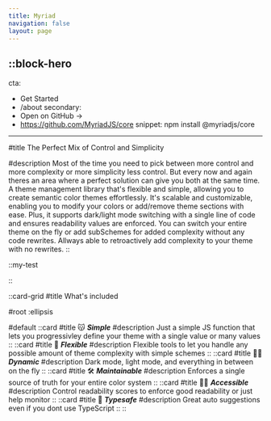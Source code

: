 ```yaml
---
title: Myriad
navigation: false
layout: page
---
```


::block-hero
---
cta:
  - Get Started
  - /about
secondary:
  - Open on GitHub →
  - https://github.com/MyriadJS/core
snippet: npm install @myriadjs/core
---

#title
The Perfect Mix of Control and Simplicity

#description
Most of the time you need to pick between more control and more complexity or more simplicity less control. But every now and again theres an area where a perfect solution can give you both at the same time. A theme management library that's flexible and simple, allowing you to create semantic color themes effortlessly. It's scalable and customizable, enabling you to modify your colors or add/remove theme sections with ease. Plus, it supports dark/light mode switching with a single line of code and ensures readability values are enforced. You can switch your entire theme on the fly or add subSchemes for added complexity without any code rewrites. Allways able to retroactively add complexity to your theme with no rewrites.
::

::my-test

::

::card-grid
#title
What's included

#root
:ellipsis

#default
  ::card
  #title
  :kissing_cat: ***Simple***
  #description
  Just a simple JS function that lets you progressivley define your theme with a single value or many values
  ::
  ::card
  #title
  :muscle: ***Flexible***
  #description
  Flexible tools to let you handle any possible amount of theme complexity with simple schemes
  ::
  ::card
  #title
  :man_in_manual_wheelchair: ***Dynamic***
  #description
  Dark mode, light mode, and everything in between on the fly
  ::
  ::card
  #title
  :hammer_and_wrench: ***Maintainable***
  #description
  Enforces a single source of truth for your entire color system
  ::
  ::card
  #title
  :man_in_manual_wheelchair: ***Accessible***
  #description
  Control readability scores to enforce good readability or just help monitor
  ::
  ::card
  #title
  :telescope: ***Typesafe***
  #description
  Great auto suggestions even if you dont use TypeScript
  ::
::